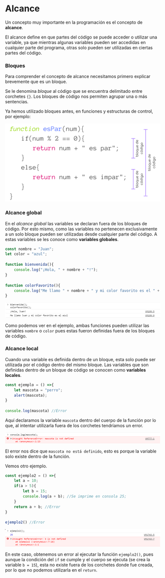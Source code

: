 # Alcance

Un concepto muy importante en la programación es el concepto de **alcance**.

El alcance define en que partes del código se puede acceder o utilizar una variable, ya que mientras algunas variables pueden ser accedidas en cualquier parte del programa, otras solo pueden ser utilizadas en ciertas partes del código.

### Bloques
Para comprender el concepto de alcance necesitamos primero explicar brevemente que es un bloque.

Se le denomina *bloque* al código que se encuentra delimitado entre corchetes `{}`. Los bloques de código nos permiten agrupar una o más sentencias.

Ya hemos utilizado bloques antes, en funciones y estructuras de control, por ejemplo:

<p align="center">
    <img src="./img/js/alcance1.png">
</p>

### Alcance global
En el *alcance global* las variables se declaran fuera de los bloques de código. Por esto mismo, como las variables no pertenecen exclusivamente a un solo bloque pueden ser utilizadas desde cualquier parte del código. A estas variables se les conoce como **variables globales**.

```javascript
const nombre = "Juan";
let color = "azul";

function bienvenida(){
    console.log("¡Hola, " + nombre + "!");
}

function colorFavorito(){
    console.log("Me llamo " + nombre + " y mi color favorito es el " + color);
}
```
<p align="center">
    <img src="./img/js/alcance2.png">
</p>

Como podemos ver en el ejemplo, ambas funciones pueden utilizar las variables `nombre` o `color` pues estas fueron definidas fuera de los bloques de código.

### Alcance local

Cuando una variable es definida dentro de un bloque, esta solo puede ser utilizada por el código dentro del mismo bloque. Las variables que son definidas dentro de un bloque de código se conocen como **variables locales**.

```javascript
const ejemplo = () =>{
    let mascota = "perro";
    alert(mascota);
}

console.log(mascota) //Error
```

Aquí declaramos la variable `mascota` dentro del cuerpo de la función por lo que, al intentar utilizarla fuera de los corchetes tendríamos un error.

<p align="center">
    <img src="./img/js/alcance3.png">
</p>

El error nos dice que `mascota no está definido`, esto es porque la variable solo existe dentro de la función.

Vemos otro ejemplo.

```javascript
const ejemplo2 = () =>{
    let a = 10;
    if(a > 5){
        let b = 15;
        console.log(a + b); //Se imprime en consola 25;
    }
    return a + b; //Error
}

ejemplo2() //Error
```

<p align="center">
    <img src="./img/js/alcance4.png">
</p>

En este caso, obtenemos un error al ejecutar la función `ejemplo2()`, pues aunque la condición del `if` se cumple y el cuerpo se ejecuta (se crea la variable `b = 15`), esta no existe fuera de los corchetes donde fue creada, por lo que no podemos utilizarla en el `return`.
